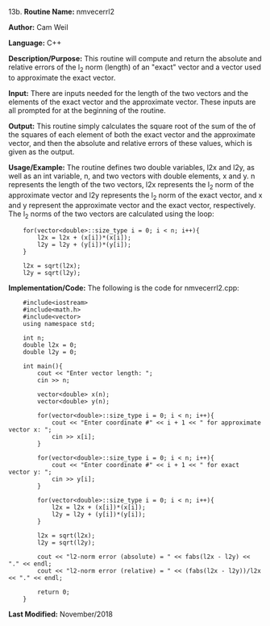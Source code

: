 13b. **Routine Name:**           nmvecerrl2

   **Author:** Cam Weil

   **Language:** C++

   **Description/Purpose:** This routine will compute and return the absolute and relative errors of the l<sub>2</sub> norm (length) of an "exact" vector and a vector used to approximate the exact vector.
   
   **Input:** There are inputs needed for the length of the two vectors and the elements of the exact vector and the approximate vector. These inputs are all prompted for at the beginning of the routine.

   **Output:** This routine simply calculates the square root of the sum of the of the squares of each element of both the exact vector and the approximate vector, and then the absolute and relative errors of these values, which is given as the output.

   **Usage/Example:** The routine defines two double variables, l2x and l2y, as well as an int variable, n, and two vectors with double elements, x and y. n represents the length of the two vectors, l2x represents the l<sub>2</sub> norm of the approximate vector and l2y represents the l<sub>2</sub> norm of the exact vector, and x and y represent the approximate vector and the exact vector, respectively. The l<sub>2</sub> norms of the two vectors are calculated using the loop:
   
        for(vector<double>::size_type i = 0; i < n; i++){
            l2x = l2x + (x[i])*(x[i]);
            l2y = l2y + (y[i])*(y[i]);
        }
    
        l2x = sqrt(l2x);
        l2y = sqrt(l2y);

   **Implementation/Code:** The following is the code for nmvecerrl2.cpp:

        #include<iostream>
        #include<math.h>
        #include<vector>
        using namespace std;

        int n;
        double l2x = 0;
        double l2y = 0;

        int main(){
            cout << "Enter vector length: ";
            cin >> n;

            vector<double> x(n);
            vector<double> y(n);

            for(vector<double>::size_type i = 0; i < n; i++){
                cout << "Enter coordinate #" << i + 1 << " for approximate vector x: ";
                cin >> x[i];
            }

            for(vector<double>::size_type i = 0; i < n; i++){
                cout << "Enter coordinate #" << i + 1 << " for exact vector y: ";
                cin >> y[i];
            }

            for(vector<double>::size_type i = 0; i < n; i++){
                l2x = l2x + (x[i])*(x[i]);
                l2y = l2y + (y[i])*(y[i]);
            }

            l2x = sqrt(l2x);
            l2y = sqrt(l2y);

            cout << "l2-norm error (absolute) = " << fabs(l2x - l2y) << "." << endl;
            cout << "l2-norm error (relative) = " << (fabs(l2x - l2y))/l2x << "." << endl;

            return 0;
        }

   **Last Modified:** November/2018
